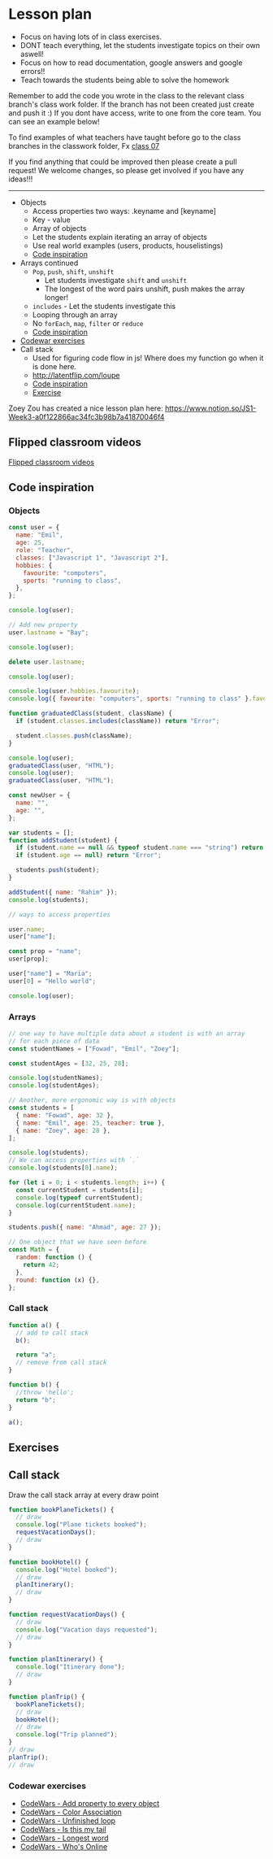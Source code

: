 # Lesson plan

- Focus on having lots of in class exercises.
- DONT teach everything, let the students investigate topics on their own aswell!
- Focus on how to read documentation, google answers and google errors!!
- Teach towards the students being able to solve the homework

Remember to add the code you wrote in the class to the relevant class branch's class work folder. If the branch has not been created just create and push it :) If you dont have access, write to one from the core team. You can see an example below!

To find examples of what teachers have taught before go to the class branches in the classwork folder, Fx [class 07](https://github.com/HackYourFuture-CPH/JavaScript/tree/class07/JavaScript1/Week1/classwork)

If you find anything that could be improved then please create a pull request! We welcome changes, so please get involved if you have any ideas!!!

---

- Objects
  - Access properties two ways: .keyname and [keyname]
  - Key - value
  - Array of objects
  - Let the students explain iterating an array of objects
  - Use real world examples (users, products, houselistings)
  - [Code inspiration](#objects)
- Arrays continued
  - `Pop`, `push`, `shift`, `unshift`
    - Let students investigate `shift` and `unshift`
    - The longest of the word pairs unshift, push makes the array longer!
  - `includes` - Let the students investigate this
  - Looping through an array
  - No `forEach`, `map`, `filter` or `reduce`
  - [Code inspiration](#arrays)
- [Codewar exercises](#codewar-exercises)
- Call stack
  - Used for figuring code flow in js! Where does my function go when it is done here.
  - <http://latentflip.com/loupe>
  - [Code inspiration](#call-stack)
  - [Exercise](#call-stack-1)

Zoey Zou has created a nice lesson plan here: <https://www.notion.so/JS1-Week3-a0f122866ac34fc3b98b7a41870046f4>

## Flipped classroom videos

[Flipped classroom videos](https://github.com/HackYourFuture-CPH/JavaScript/blob/main/javascript1/week3/preparation.md#flipped-classroom-videos)

## Code inspiration

### Objects

```js
const user = {
  name: "Emil",
  age: 25,
  role: "Teacher",
  classes: ["Javascript 1", "Javascript 2"],
  hobbies: {
    favourite: "computers",
    sports: "running to class",
  },
};

console.log(user);

// Add new property
user.lastname = "Bay";

console.log(user);

delete user.lastname;

console.log(user);

console.log(user.hobbies.favourite);
console.log({ favourite: "computers", sports: "running to class" }.favourite);

function graduatedClass(student, className) {
  if (student.classes.includes(className)) return "Error";

  student.classes.push(className);
}

console.log(user);
graduatedClass(user, "HTML");
console.log(user);
graduatedClass(user, "HTML");

const newUser = {
  name: "",
  age: "",
};

var students = [];
function addStudent(student) {
  if (student.name == null && typeof student.name === "string") return "Error";
  if (student.age == null) return "Error";

  students.push(student);
}

addStudent({ name: "Rahim" });
console.log(students);

// ways to access properties

user.name;
user["name"];

const prop = "name";
user[prop];

user["name"] = "Maria";
user[0] = "Hello world";

console.log(user);
```

### Arrays

```js
// one way to have multiple data about a student is with an array
// for each piece of data
const studentNames = ["Fowad", "Emil", "Zoey"];

const studentAges = [32, 25, 28];

console.log(studentNames);
console.log(studentAges);

// Another, more ergonomic way is with objects
const students = [
  { name: "Fowad", age: 32 },
  { name: "Emil", age: 25, teacher: true },
  { name: "Zoey", age: 28 },
];

console.log(students);
// We can access properties with `.`
console.log(students[0].name);

for (let i = 0; i < students.length; i++) {
  const currentStudent = students[i];
  console.log(typeof currentStudent);
  console.log(currentStudent.name);
}

students.push({ name: "Ahmad", age: 27 });

// One object that we have seen before
const Math = {
  random: function () {
    return 42;
  },
  round: function (x) {},
};
```

### Call stack

```js
function a() {
  // add to call stack
  b();

  return "a";
  // remove from call stack
}

function b() {
  //throw 'hello';
  return "b";
}

a();
```

## Exercises

## Call stack

Draw the call stack array at every draw point

```js
function bookPlaneTickets() {
  // draw
  console.log("Plane tickets booked");
  requestVacationDays();
  // draw
}

function bookHotel() {
  console.log("Hotel booked");
  // draw
  planItinerary();
  // draw
}

function requestVacationDays() {
  // draw
  console.log("Vacation days requested");
  // draw
}

function planItinerary() {
  console.log("Itinerary done");
  // draw
}

function planTrip() {
  bookPlaneTickets();
  // draw
  bookHotel();
  // draw
  console.log("Trip planned");
}
// draw
planTrip();
// draw
```

### Codewar exercises

- [CodeWars - Add property to every object](https://www.codewars.com/kata/add-property-to-every-object-in-array/train/javascript)
- [CodeWars - Color Association](https://www.codewars.com/kata/colour-association/train/javascript)
- [CodeWars - Unfinished loop](https://www.codewars.com/kata/unfinished-loop-bug-fixing-number-1/train/javascript)
- [CodeWars - Is this my tail](https://www.codewars.com/kata/is-this-my-tail/train/javascript)
- [CodeWars - Longest word](https://www.codewars.com/kata/squash-the-bugs/train/javascript)
- [CodeWars - Who's Online](https://www.codewars.com/kata/whos-online/train/javascript)
